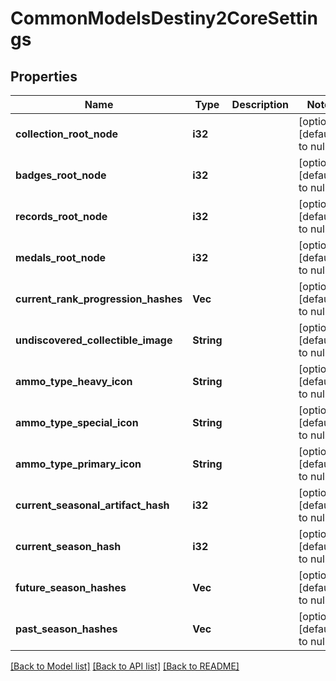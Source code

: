# CommonModelsDestiny2CoreSettings

## Properties
Name | Type | Description | Notes
------------ | ------------- | ------------- | -------------
**collection_root_node** | **i32** |  | [optional] [default to null]
**badges_root_node** | **i32** |  | [optional] [default to null]
**records_root_node** | **i32** |  | [optional] [default to null]
**medals_root_node** | **i32** |  | [optional] [default to null]
**current_rank_progression_hashes** | **Vec<i32>** |  | [optional] [default to null]
**undiscovered_collectible_image** | **String** |  | [optional] [default to null]
**ammo_type_heavy_icon** | **String** |  | [optional] [default to null]
**ammo_type_special_icon** | **String** |  | [optional] [default to null]
**ammo_type_primary_icon** | **String** |  | [optional] [default to null]
**current_seasonal_artifact_hash** | **i32** |  | [optional] [default to null]
**current_season_hash** | **i32** |  | [optional] [default to null]
**future_season_hashes** | **Vec<i32>** |  | [optional] [default to null]
**past_season_hashes** | **Vec<i32>** |  | [optional] [default to null]

[[Back to Model list]](../README.md#documentation-for-models) [[Back to API list]](../README.md#documentation-for-api-endpoints) [[Back to README]](../README.md)


